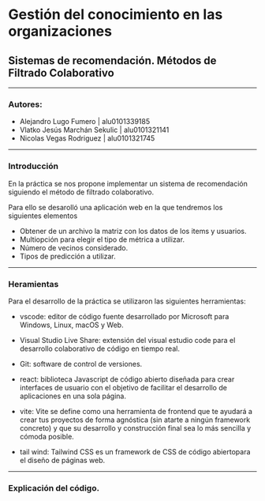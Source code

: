 # Gestión del conocimiento en las organizaciones
## Sistemas de recomendación. Métodos de Filtrado Colaborativo
---
### Autores:
* Alejandro Lugo Fumero         | alu0101339185
* Vlatko Jesús Marchán Sekulic  | alu0101321141
* Nicolas Vegas Rodriguez       | alu0101321745

---

### Introducción

En la práctica se nos propone implementar un sistema de recomendación siguiendo el método de filtrado colaborativo. 

Para ello se desarolló una aplicación web en la que tendremos los siguientes elementos

* Obtener de un archivo la matriz con los datos de los items y usuarios.
* Multiopción para elegir el tipo de métrica a utilizar.
* Número de vecinos considerado.
* Tipos de predicción a utilizar.

---

### Heramientas 

Para el desarrollo de la práctica se utilizaron las siguientes herramientas:

* vscode: editor de código fuente desarrollado por Microsoft para Windows, Linux, macOS y Web.

* Visual Studio Live Share: extensión del visual estudio code para el desarrollo colaborativo de código en tiempo real.

* Git: software de control de versiones.

* react: biblioteca Javascript de código abierto diseñada para crear interfaces de usuario con el objetivo de facilitar el desarrollo de aplicaciones en una sola página.

* vite: Vite se define como una herramienta de frontend que te ayudará a crear tus proyectos de forma agnóstica (sin atarte a ningún framework concreto) y que su desarrollo y construcción final sea lo más sencilla y cómoda posible.

* tail wind: Tailwind CSS es un framework de CSS de código abierto​ para el diseño de páginas web.

---

### Explicación del código.